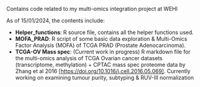 Contains code related to my multi-omics integration project at WEHI

As of 15/01/2024, the contents include:

- **Helper_functions**: R source file, contains all the helper functions used.
- **MOFA_PRAD**: R script of some basic data exploration & Multi-Omics Factor Analysis (MOFA) of TCGA PRAD (Prostate Adenocarcinoma). 
- **TCGA-OV Mass spec**: (Current work in progress) R markdown file for the multi-omics analysis of TCGA Ovarian cancer datasets (transcriptome, methylation) + CPTAC mass spec proteome data by Zhang et al 2016 [https://doi.org/10.1016/j.cell.2016.05.069]. Currently working on examining tumour purity, subtyping & RUV-III normalization
